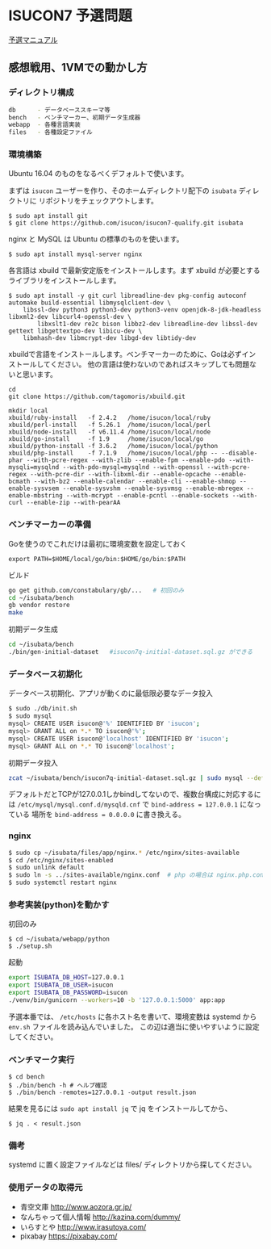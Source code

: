 ISUCON7 予選問題
====

[予選マニュアル](https://gist.github.com/941/8c64842b71995a2d448315e2594f62c2)

## 感想戦用、1VMでの動かし方

### ディレクトリ構成

```sh
db      - データベーススキーマ等
bench   - ベンチマーカー、初期データ生成器
webapp  - 各種言語実装
files   - 各種設定ファイル
```

### 環境構築

Ubuntu 16.04 のものをなるべくデフォルトで使います。

まずは `isucon` ユーザーを作り、そのホームディレクトリ配下の `isubata` ディレクトリに
リポジトリをチェックアウトします。

```console
$ sudo apt install git
$ git clone https://github.com/isucon/isucon7-qualify.git isubata
```

nginx と MySQL は Ubuntu の標準のものを使います。

```
$ sudo apt install mysql-server nginx
```

各言語は xbuild で最新安定版をインストールします。まず xbuild が必要とするライブラリをインストールします。

```
$ sudo apt install -y git curl libreadline-dev pkg-config autoconf automake build-essential libmysqlclient-dev \
	libssl-dev python3 python3-dev python3-venv openjdk-8-jdk-headless libxml2-dev libcurl4-openssl-dev \
        libxslt1-dev re2c bison libbz2-dev libreadline-dev libssl-dev gettext libgettextpo-dev libicu-dev \
	libmhash-dev libmcrypt-dev libgd-dev libtidy-dev
```

xbuildで言語をインストールします。ベンチマーカーのために、Goは必ずインストールしてください。
他の言語は使わないのであればスキップしても問題ないと思います。

```
cd
git clone https://github.com/tagomoris/xbuild.git

mkdir local
xbuild/ruby-install   -f 2.4.2   /home/isucon/local/ruby
xbuild/perl-install   -f 5.26.1  /home/isucon/local/perl
xbuild/node-install   -f v6.11.4 /home/isucon/local/node
xbuild/go-install     -f 1.9     /home/isucon/local/go
xbuild/python-install -f 3.6.2   /home/isucon/local/python
xbuild/php-install    -f 7.1.9   /home/isucon/local/php -- --disable-phar --with-pcre-regex --with-zlib --enable-fpm --enable-pdo --with-mysqli=mysqlnd --with-pdo-mysql=mysqlnd --with-openssl --with-pcre-regex --with-pcre-dir --with-libxml-dir --enable-opcache --enable-bcmath --with-bz2 --enable-calendar --enable-cli --enable-shmop --enable-sysvsem --enable-sysvshm --enable-sysvmsg --enable-mbregex --enable-mbstring --with-mcrypt --enable-pcntl --enable-sockets --with-curl --enable-zip --with-pearAA
```

### ベンチマーカーの準備

Goを使うのでこれだけは最初に環境変数を設定しておく

```
export PATH=$HOME/local/go/bin:$HOME/go/bin:$PATH
```

ビルド

```sh
go get github.com/constabulary/gb/...   # 初回のみ
cd ~/isubata/bench
gb vendor restore
make
```

初期データ生成

```sh
cd ~/isubata/bench
./bin/gen-initial-dataset   #isucon7q-initial-dataset.sql.gz ができる
```

### データベース初期化

データベース初期化、アプリが動くのに最低限必要なデータ投入

```sh
$ sudo ./db/init.sh
$ sudo mysql
mysql> CREATE USER isucon@'%' IDENTIFIED BY 'isucon';
mysql> GRANT ALL on *.* TO isucon@'%';
mysql> CREATE USER isucon@'localhost' IDENTIFIED BY 'isucon';
mysql> GRANT ALL on *.* TO isucon@'localhost';
```

初期データ投入

```sh
zcat ~/isubata/bench/isucon7q-initial-dataset.sql.gz | sudo mysql --default-character-set=utf8 isubata
```

デフォルトだとTCPが127.0.0.1しかbindしてないので、複数台構成に対応するには
`/etc/mysql/mysql.conf.d/mysqld.cnf` で `bind-address = 127.0.0.1` になっている
場所を `bind-address = 0.0.0.0` に書き換える。


### nginx

```sh
$ sudo cp ~/isubata/files/app/nginx.* /etc/nginx/sites-available
$ cd /etc/nginx/sites-enabled
$ sudo unlink default
$ sudo ln -s ../sites-available/nginx.conf  # php の場合は nginx.php.conf
$ sudo systemctl restart nginx
```


### 参考実装(python)を動かす

初回のみ

```console
$ cd ~/isubata/webapp/python
$ ./setup.sh
```

起動

```sh
export ISUBATA_DB_HOST=127.0.0.1
export ISUBATA_DB_USER=isucon
export ISUBATA_DB_PASSWORD=isucon
./venv/bin/gunicorn --workers=10 -b '127.0.0.1:5000' app:app
```

予選本番では、 `/etc/hosts` に各ホスト名を書いて、環境変数は systemd から `env.sh` ファイルを読み込んでいました。
この辺は適当に使いやすいように設定してください。


### ベンチマーク実行

```console
$ cd bench
$ ./bin/bench -h # ヘルプ確認
$ ./bin/bench -remotes=127.0.0.1 -output result.json
```

結果を見るには `sudo apt install jq` で jq をインストールしてから、

```
$ jq . < result.json
```

### 備考

systemd に置く設定ファイルなどは files/ ディレクトリから探してください。


### 使用データの取得元

- 青空文庫 http://www.aozora.gr.jp/
- なんちゃって個人情報 http://kazina.com/dummy/
- いらすとや http://www.irasutoya.com/
- pixabay https://pixabay.com/
